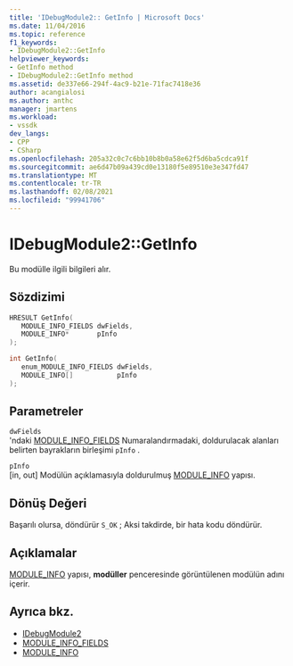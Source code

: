 ```yaml
---
title: 'IDebugModule2:: GetInfo | Microsoft Docs'
ms.date: 11/04/2016
ms.topic: reference
f1_keywords:
- IDebugModule2::GetInfo
helpviewer_keywords:
- GetInfo method
- IDebugModule2::GetInfo method
ms.assetid: de337e66-294f-4ac9-b21e-71fac7418e36
author: acangialosi
ms.author: anthc
manager: jmartens
ms.workload:
- vssdk
dev_langs:
- CPP
- CSharp
ms.openlocfilehash: 205a32c0c7c6bb10b8b0a58e62f5d6ba5cdca91f
ms.sourcegitcommit: ae6d47b09a439cd0e13180f5e89510e3e347fd47
ms.translationtype: MT
ms.contentlocale: tr-TR
ms.lasthandoff: 02/08/2021
ms.locfileid: "99941706"
---
```

# <a name="idebugmodule2getinfo"></a>IDebugModule2::GetInfo
Bu modülle ilgili bilgileri alır.

## <a name="syntax"></a>Sözdizimi

```cpp
HRESULT GetInfo( 
   MODULE_INFO_FIELDS dwFields,
   MODULE_INFO*       pInfo
);
```

```cpp
int GetInfo( 
   enum_MODULE_INFO_FIELDS dwFields,
   MODULE_INFO[]           pInfo
);
```

## <a name="parameters"></a>Parametreler
`dwFields`\
'ndaki [MODULE_INFO_FIELDS](../../../extensibility/debugger/reference/module-info-fields.md) Numaralandırmadaki, doldurulacak alanları belirten bayrakların birleşimi `pInfo` .

`pInfo`\
[in, out] Modülün açıklamasıyla doldurulmuş [MODULE_INFO](../../../extensibility/debugger/reference/module-info.md) yapısı.

## <a name="return-value"></a>Dönüş Değeri
 Başarılı olursa, döndürür `S_OK` ; Aksi takdirde, bir hata kodu döndürür.

## <a name="remarks"></a>Açıklamalar
 [MODULE_INFO](../../../extensibility/debugger/reference/module-info.md) yapısı, **modüller** penceresinde görüntülenen modülün adını içerir.

## <a name="see-also"></a>Ayrıca bkz.
- [IDebugModule2](../../../extensibility/debugger/reference/idebugmodule2.md)
- [MODULE_INFO_FIELDS](../../../extensibility/debugger/reference/module-info-fields.md)
- [MODULE_INFO](../../../extensibility/debugger/reference/module-info.md)

